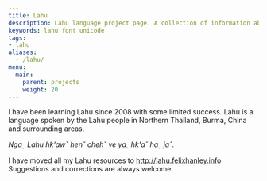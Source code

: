 ```yaml
---
title: Lahu
description: Lahu language project page. A collection of information about the language spoken by the Lahu hill tribe group.
keywords: lahu font unicode
tags:
- lahu
aliases:
  - /lahu/
menu:
  main:
    parent: projects
    weight: 20
---
```



I have been learning Lahu since 2008 with some limited success. Lahu is a
language spoken by the Lahu people in Northern Thailand, Burma, China and
surrounding areas.

_Ngaˬ Lahu hk'awˇ henˇ chehˇ ve yaꞈ hk'aˇ haˬ jaˆ._

I have moved all my Lahu resources to http://lahu.felixhanley.info Suggestions
and corrections are always welcome.

